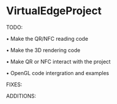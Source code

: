 VirtualEdgeProject
==================

TODO:

• Make the QR/NFC reading code

• Make the 3D rendering code

• Make QR or NFC interact with the project

• OpenGL code intergration and examples



FIXES:





ADDITIONS:



